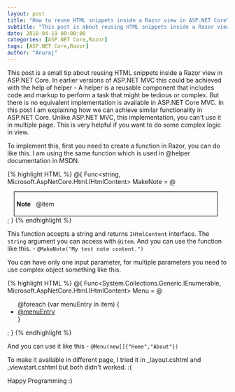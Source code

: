 ```yaml
---
layout: post
title: "How to reuse HTML snippets inside a Razor view in ASP.NET Core"
subtitle: "This post is about reusing HTML snippets inside a Razor view in ASP.NET Core. In earlier versions of ASP.NET MVC this could be achieved with the help of helper - A helper is a reusable component that includes code and markup to perform a task that might be tedious or complex. But there is no equivalent implementation is available in ASP.NET Core MVC."
date: 2018-04-19 00:00:00
categories: [ASP.NET Core,Razor]
tags: [ASP.NET Core,Razor]
author: "Anuraj"
---
```

This post is a small tip about reusing HTML snippets inside a Razor view in ASP.NET Core. In earlier versions of ASP.NET MVC this could be achieved with the help of helper - A helper is a reusable component that includes code and markup to perform a task that might be tedious or complex. But there is no equivalent implementation is available in ASP.NET Core MVC. In this post I am explaining how we can achieve similar functionality in ASP.NET Core. Unlike ASP.NET MVC, this implementation, you can't use it in multiple page. This is very helpful if you want to do some complex logic in view.

To implement this, first you need to create a function in Razor, you can do like this. I am using the same function which is used in @helper documentation in MSDN.

{% highlight HTML %}
@{
    Func<string, Microsoft.AspNetCore.Html.IHtmlContent> MakeNote = @<div class="note" 
       style="border: 1px solid black; width: 90%; padding: 5px; margin-left: 15px;">
    <p>
      <strong>Note</strong>&nbsp;&nbsp; @item
    </p>
  </div>;
}
{% endhighlight %}

This function accepts a string and returns `IHtmlContent` interface. The `string` argument you can access with `@item`. And you can use the function like this. - `@MakeNote("My test note content.")`

You can have only one input parameter, for multiple parameters you need to use complex object something like this.

{% highlight HTML %}
@{
   Func<System.Collections.Generic.IEnumerable<string>, Microsoft.AspNetCore.Html.IHtmlContent> Menu = @<ul>
   @foreach (var menuEntry in item)
   {
       <li><a href="@menuEntry">@menuEntry</a></li>
   }
   </ul>;
}
{% endhighlight %}

And you can use it like this - `@Menu(new[]{"Home","About"})`

To make it available in different page, I tried it in _layout.cshtml and _viewstart.cshtml but both didn't worked. :(

Happy Programming :)